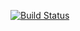 [![Build Status](http://91.200.151.152:8080/buildStatus/icon?job=python_page_objects)](http://91.200.151.152:8080/job/python_page_objects/)